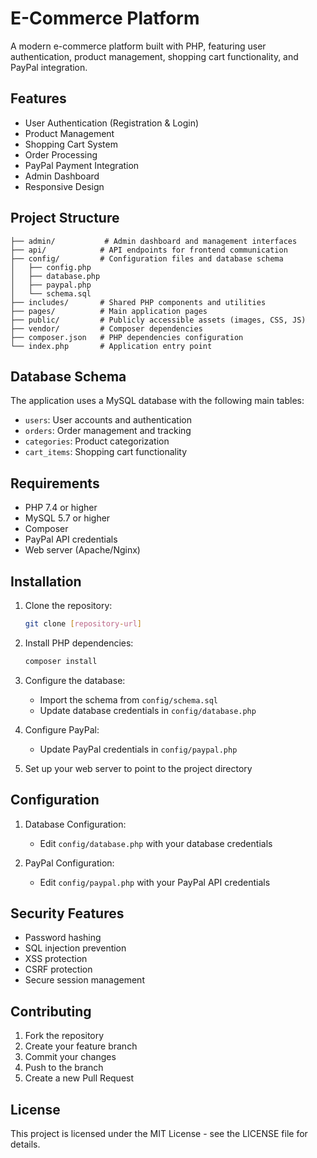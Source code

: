 # E-Commerce Platform

A modern e-commerce platform built with PHP, featuring user authentication, product management, shopping cart functionality, and PayPal integration.

## Features

- User Authentication (Registration & Login)
- Product Management
- Shopping Cart System
- Order Processing
- PayPal Payment Integration
- Admin Dashboard
- Responsive Design

## Project Structure

```
├── admin/           # Admin dashboard and management interfaces
├── api/            # API endpoints for frontend communication
├── config/         # Configuration files and database schema
│   ├── config.php
│   ├── database.php
│   ├── paypal.php
│   └── schema.sql
├── includes/       # Shared PHP components and utilities
├── pages/          # Main application pages
├── public/         # Publicly accessible assets (images, CSS, JS)
├── vendor/         # Composer dependencies
├── composer.json   # PHP dependencies configuration
└── index.php       # Application entry point
```

## Database Schema

The application uses a MySQL database with the following main tables:
- `users`: User accounts and authentication
- `orders`: Order management and tracking
- `categories`: Product categorization
- `cart_items`: Shopping cart functionality

## Requirements

- PHP 7.4 or higher
- MySQL 5.7 or higher
- Composer
- PayPal API credentials
- Web server (Apache/Nginx)

## Installation

1. Clone the repository:
   ```bash
   git clone [repository-url]
   ```

2. Install PHP dependencies:
   ```bash
   composer install
   ```

3. Configure the database:
   - Import the schema from `config/schema.sql`
   - Update database credentials in `config/database.php`

4. Configure PayPal:
   - Update PayPal credentials in `config/paypal.php`

5. Set up your web server to point to the project directory

## Configuration

1. Database Configuration:
   - Edit `config/database.php` with your database credentials

2. PayPal Configuration:
   - Edit `config/paypal.php` with your PayPal API credentials

## Security Features

- Password hashing
- SQL injection prevention
- XSS protection
- CSRF protection
- Secure session management

## Contributing

1. Fork the repository
2. Create your feature branch
3. Commit your changes
4. Push to the branch
5. Create a new Pull Request

## License

This project is licensed under the MIT License - see the LICENSE file for details. 
